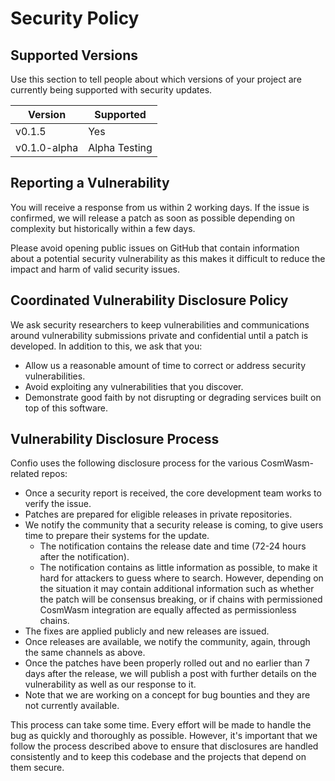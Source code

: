 # Security Policy

## Supported Versions

Use this section to tell people about which versions of your project are
currently being supported with security updates.

| Version       | Supported          |
| -------       | ------------------ |
| v0.1.5        |      Yes           |
| v0.1.0-alpha  | Alpha Testing      |


## Reporting a Vulnerability

You will receive a response from us within 2 working days. If the issue is confirmed, we will release a patch as soon as possible depending on complexity but historically within a few days.

Please avoid opening public issues on GitHub that contain information about a potential security vulnerability as this makes it difficult to reduce the impact and harm of valid security issues.

## Coordinated Vulnerability Disclosure Policy

We ask security researchers to keep vulnerabilities and communications around vulnerability submissions private and confidential until a patch is developed. In addition to this, we ask that you:

- Allow us a reasonable amount of time to correct or address security vulnerabilities.
- Avoid exploiting any vulnerabilities that you discover.
- Demonstrate good faith by not disrupting or degrading services built on top of this software.

## Vulnerability Disclosure Process

Confio uses the following disclosure process for the various CosmWasm-related repos:

- Once a security report is received, the core development team works to verify the issue.
- Patches are prepared for eligible releases in private repositories.
- We notify the community that a security release is coming, to give users time to prepare their systems for the update.
  - The notification contains the release date and time (72-24 hours after the notification).
  - The notification contains as little information as possible, to make it hard for attackers to guess where to search. However, depending on the situation it may contain additional information such as whether the patch will be consensus breaking, or if chains with permissioned CosmWasm integration are equally affected as permissionless chains.
- The fixes are applied publicly and new releases are issued.
- Once releases are available, we notify the community, again, through the same channels as above.
- Once the patches have been properly rolled out and no earlier than 7 days after the release, we will publish a post with further details on the vulnerability as well as our response to it.
- Note that we are working on a concept for bug bounties and they are not currently available.

This process can take some time. Every effort will be made to handle the bug as quickly and thoroughly as possible. However, it's important that we follow the process described above to ensure that disclosures are handled consistently and to keep this codebase and the projects that depend on them secure.
